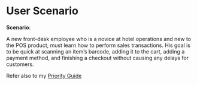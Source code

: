 # User Scenario 

**Scenario**:

A new front-desk employee who is a novice at hotel operations and new to the POS product, must learn how to perform sales transactions. His goal is to be quick at scanning an item’s barcode, adding it to the cart, adding a payment method, and finishing a checkout
without causing any delays for customers.

Refer also to my [Priority Guide](RavindranH/assets/docs/RAVINDRAN-TASK-ANALYSIS.pdf)
